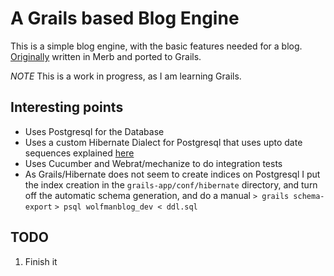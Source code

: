 A Grails based Blog Engine
==========================

This is a simple blog engine, with the basic features needed for a blog.
[Originally](http://github.com/wolfmanjm/wolfmanblog) written in Merb and ported to Grails.

_NOTE_ This is a work in progress, as I am learning Grails.


Interesting points
------------------
* Uses Postgresql for the Database
* Uses a custom Hibernate Dialect for Postgresql that uses upto date
  sequences explained
  [here](http://blog.wolfman.com/articles/2009/11/11/using-postgresql-with-grails)
* Uses Cucumber and Webrat/mechanize to do integration tests
* As Grails/Hibernate does not seem to create indices on Postgresql
  I put the index creation in the `grails-app/conf/hibernate` directory,
  and turn off the automatic schema generation, and do a manual
  `> grails schema-export`
  `> psql wolfmanblog_dev < ddl.sql`
  
	  


  
	  

TODO
----
1. Finish it
